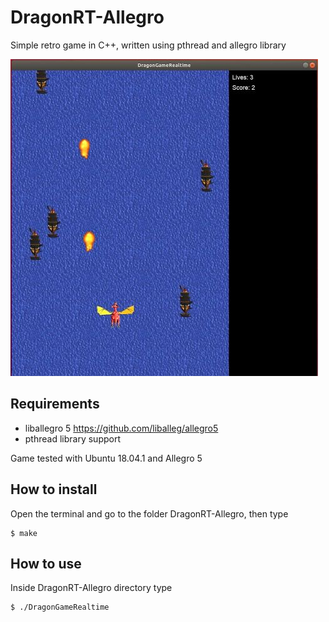 # DragonRT-Allegro
Simple retro game in C++, written using pthread and allegro library

![dragonRT_example](dragon_game_prev.jpg)

## Requirements

* liballegro 5 https://github.com/liballeg/allegro5
* pthread library support

Game tested with Ubuntu 18.04.1 and Allegro 5

## How to install

Open the terminal and go to the folder DragonRT-Allegro, then type

	$ make
	
## How to use

Inside DragonRT-Allegro directory type
	
	$ ./DragonGameRealtime
